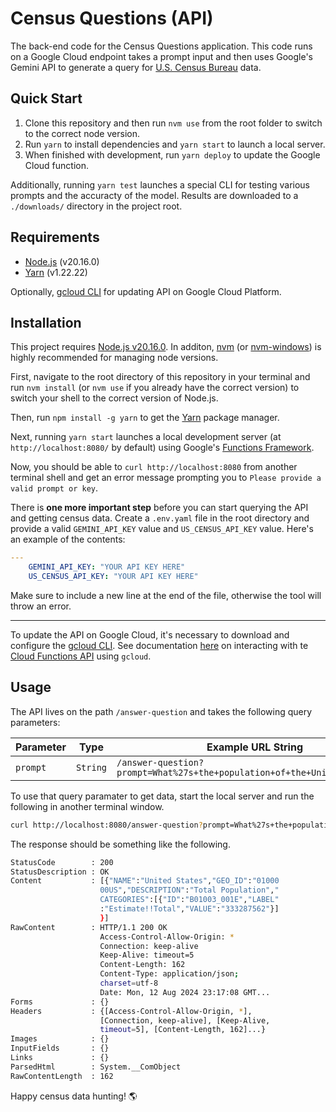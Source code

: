 # Census Questions (API)

The back-end code for the Census Questions application. This code runs on a Google Cloud endpoint takes a prompt input and then uses Google's Gemini API to generate a query for [U.S. Census Bureau](https://www.census.gov/) data.

## Quick Start

1. Clone this repository and then run `nvm use` from the root folder to switch to the correct node version. 
2. Run `yarn` to install dependencies and `yarn start` to launch a local server. 
3. When finished with development, run `yarn deploy` to update the Google Cloud function.

Additionally, running `yarn test` launches a special CLI for testing various prompts and the accuracty of the model. Results are downloaded to a `./downloads/` directory in the project root.

## Requirements 

- [Node.js](https://nodejs.org/en/download/package-manager) (v20.16.0)
- [Yarn](https://classic.yarnpkg.com/en/) (v1.22.22)

Optionally, [gcloud CLI](https://cloud.google.com/sdk/gcloud) for updating API on Google Cloud Platform.

## Installation

This project requires [Node.js v20.16.0](https://nodejs.org/en/download/package-manager). In additon, [nvm](https://github.com/nvm-sh/nvm) (or [nvm-windows](https://github.com/coreybutler/nvm-windows)) is highly recommended for managing node versions.

First, navigate to the root directory of this repository in your terminal and run `nvm install` (or `nvm use` if you already have the correct version) to switch your shell to the correct version of Node.js.

Then, run `npm install -g yarn` to get the [Yarn](https://classic.yarnpkg.com/en/) package manager.

Next, running `yarn start` launches a local development server (at `http://localhost:8080/` by default) using Google's [Functions Framework](https://github.com/GoogleCloudPlatform/functions-framework-nodejs).

Now, you should be able to `curl http://localhost:8080` from another terminal shell and get an error message prompting you to `Please provide a valid prompt or key`.

There is **one more important step** before you can start querying the API and getting census data. Create a `.env.yaml` file in the root directory and provide a valid `GEMINI_API_KEY` value and `US_CENSUS_API_KEY` value. Here's an example of the contents:

```yaml
---
    GEMINI_API_KEY: "YOUR API KEY HERE"
    US_CENSUS_API_KEY: "YOUR API KEY HERE"

```

Make sure to include a new line at the end of the file, otherwise the tool will throw an error.

---

To update the API on Google Cloud, it's necessary to download and configure the [gcloud CLI](https://cloud.google.com/sdk/gcloud). See documentation [here](https://cloud.google.com/functions/docs/create-deploy-gcloud) on interacting with te [Cloud Functions API](https://cloud.google.com/functions/docs/concepts/overview) using `gcloud`.

## Usage

The API lives on the path `/answer-question` and takes the following query parameters:

| Parameter | Type | Example URL String |
| --------- | ---- | ------------------ |
| `prompt` | `String` | `/answer-question?prompt=What%27s+the+population+of+the+United+States%3F` |

To use that query paramater to get data, start the local server and run the following in another terminal window.

```bash
curl http://localhost:8080/answer-question?prompt=What%27s+the+population+of+the+United+States%3F
```

The response should be something like the following.

```bash
StatusCode        : 200
StatusDescription : OK
Content           : [{"NAME":"United States","GEO_ID":"01000
                    00US","DESCRIPTION":"Total Population","
                    CATEGORIES":[{"ID":"B01003_001E","LABEL"
                    :"Estimate!!Total","VALUE":"333287562"}]
                    }]
RawContent        : HTTP/1.1 200 OK
                    Access-Control-Allow-Origin: *
                    Connection: keep-alive
                    Keep-Alive: timeout=5
                    Content-Length: 162
                    Content-Type: application/json;
                    charset=utf-8
                    Date: Mon, 12 Aug 2024 23:17:08 GMT...   
Forms             : {}
Headers           : {[Access-Control-Allow-Origin, *],       
                    [Connection, keep-alive], [Keep-Alive,   
                    timeout=5], [Content-Length, 162]...}    
Images            : {}
InputFields       : {}
Links             : {}
ParsedHtml        : System.__ComObject
RawContentLength  : 162
```
Happy census data hunting! 🌎

